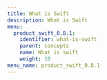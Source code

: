 ```yaml
---
title: What is Swift
description: What is Swift
menu:
  product_swift_0.8.1:
    identifier: what-is-swift
    parent: concepts
    name: What is swift
    weight: 10
menu_name: product_swift_0.8.1
---
```


